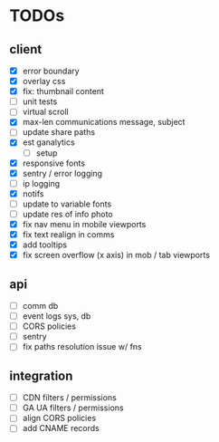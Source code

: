 # TODOs

## client

- [x] error boundary
- [x] overlay css
- [x] fix: thumbnail content
- [ ] unit tests
- [ ] virtual scroll
- [x] max-len communications message, subject
- [ ] update share paths
- [x] est ganalytics
  - [ ] setup
- [x] responsive fonts
- [x] sentry / error logging
- [ ] ip logging
- [x] notifs
- [ ] update to variable fonts
- [ ] update res of info photo
- [x] fix nav menu in mobile viewports
- [x] fix text realign in comms
- [x] add tooltips
- [x] fix screen overflow (x axis) in mob / tab viewports

## api

- [ ] comm db
- [ ] event logs sys, db
- [ ] CORS policies
- [ ] sentry
- [ ] fix paths resolution issue w/ fns

## integration

- [ ] CDN filters / permissions
- [ ] GA UA filters / permissions
- [ ] align CORS policies
- [ ] add CNAME records
